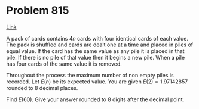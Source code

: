 # Problem 815

[Link](https://projecteuler.net/problem=815)

A pack of cards contains $4n$ cards with four identical cards of each value. The pack is shuffled and cards are dealt one at a time and placed in piles of equal value. If the card has the same value as any pile it is placed in that pile. If there is no pile of that value then it begins a new pile. When a pile has four cards of the same value it is removed.

Throughout the process the maximum number of non empty piles is recorded. Let $E(n)$ be its expected value. You are given $E(2) = 1.97142857$ rounded to 8 decimal places.

Find $E(60)$. Give your answer rounded to 8 digits after the decimal point.
